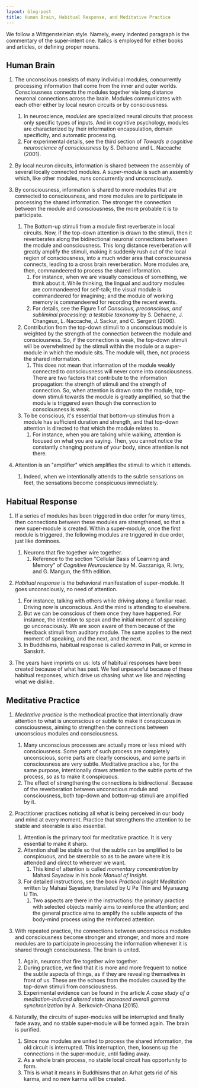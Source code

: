 ```yaml
---
layout: blog-post
title: Human Brain, Habitual Response, and Meditative Practice
---
```


We follow a Wittgensteinian style. Namely, every indented paragraph is the commentary of the super-intent one. Italics is employed for either books and articles, or defining proper nouns.

## Human Brain

1. The unconscious consists of many individual modules, concurrently processing information that come from the inner and outer worlds. Consciousness connects the modules together via long distance neuronal connections across the brain. Modules communicates with each other either by local neuron circuits or by consciousness.
    1. In neuroscience, _modules_ are specialized neural circuits that process only specific types of inputs. And in cognitive psychology, modules are characterized by their information encapsulation, domain specificity, and automatic processing.
    1. For experimental details, see the third section of _Towards a cognitive neuroscience of consciousness_ by S. Dehaene and L. Naccache (2001).

1. By local neuron circuits, information is shared between the assembly of several locally connected modules. A _super-module_ is such an assembly which, like other modules, runs concurrently and unconsciously.

1. By consciousness, information is shared to more modules that are connected to consciousness, and more modules are to participate in processing the shared information. The stronger the connection between the module and consciousness, the more probable it is to participate.
    1. The Bottom-up stimuli from a module first reverberate in local circuits. Now, if the top-down attention is drawn to the stimuli, then it reverberates along the bidirectional neuronal connections between the module and consciousness. This long distance reverberation will greatly amplify the stimuli, making it suddenly rush out of the local region of consciousness, into a much wider area that consciousness connects, leading to a cross brain reverberation. More modules are, then, commandeered to process the shared information.
        1. For instance, when we are visually conscious of something, we think about it. While thinking, the lingual and auditory modules are commandeered for self-talk; the visual module is commandeered for imagining; and the module of working memory is commandeered for recording the recent events.
        1. For details, see the Figure 1 of _Conscious, preconscious, and subliminal processing: a testable taxonomy_ by S. Dehaene, J. Changeux, L. Naccache, J. Sackur, and C. Sergent (2006).
    1. Contribution from the top-down stimuli to a unconscious module is weighted by the strength of the connection between the module and consciousness. So, if the connection is weak, the top-down stimuli will be overwhelmed by the stimuli within the module or a super-module in which the module sits. The module will, then, not process the shared information.
        1. This does not mean that information of the module weakly connected to consciousness will never come into consciousness. There are two factors that contribute to the information propagation: the strength of stimuli and the strength of connection. So, when attention is drawn onto the module, top-down stimuli towards the module is greatly amplified, so that the module is triggered even though the connection to consciousness is weak.
    1. To be conscious, it's essential that bottom-up stimulus from a module has sufficient duration and strength, and that top-down attention is directed to that which the module relates to.
        1. For instance, when you are talking while walking, attention is focused on what you are saying. Then, you cannot notice the constantly changing posture of your body, since attention is not there.

1. Attention is an "amplifier" which amplifies the stimuli to which it attends.
    1. Indeed, when we intentionally attends to the subtle sensations on feet, the sensations become conspicuous immediately.

## Habitual Response

1. If a series of modules has been triggered in due order for many times, then connections between these modules are strengthened, so that a new super-module is created. Within a super-module, once the first module is triggered, the following modules are triggered in due order, just like dominoes.
    1. Neurons that fire together wire together.
        1. Reference to the section "Cellular Basis of Learning and Memory" of _Cognitive Neuroscience_ by M. Gazzaniga, R. Ivry, and G. Mangun, the fifth edition.

1. _Habitual response_ is the behavioral manifestation of super-module. It goes unconsciously, no need of attention.
    1. For instance, talking with others while driving along a familiar road. Driving now is unconscious. And the mind is attending to elsewhere.
    1. But we can be conscious of them once they have happened. For instance, the intention to speak and the initial moment of speaking go unconsciously. We are soon aware of them because of the feedback stimuli from auditory module. The same applies to the next moment of speaking, and the next, and the next.
    1. In Buddhisms, habitual response is called _kamma_ in Pali, or _karma_ in Sanskrit.

1. The years have imprints on us: lots of habitual responses have been created because of what has past. We feel unpeaceful because of these habitual responses, which drive us chasing what we like and rejecting what we dislike.

## Meditative Practice

1. _Meditative practice_ is the methodical practice that intentionally draw attention to what is unconscious or subtle to make it conspicuous in consciousness, aiming to strengthen the connections between unconscious modules and consciousness.
    1. Many unconscious processes are actually more or less mixed with consciousness. Some parts of such process are completely unconscious, some parts are clearly conscious, and some parts in consciousness are very subtle. Meditative practice also, for the same purpose, intentionally draws attention to the subtle parts of the process, so as to make it conspicuous.
    1. The effect of strengthening the connections is bidirectional. Because of the reverberation between unconscious module and consciousness, both top-down and bottom-up stimuli are amplified by it.

1. Practitioner practices noticing all what is being perceived in our body and mind at every moment. Practice that strengthens the attention to be stable and steerable is also essential.
    1. Attention is the primary tool for meditative practice. It is very essential to make it sharp.
    1. Attention shall be stable so that the subtle can be amplified to be conspicuous, and be steerable so as to be aware where it is attended and direct to wherever we want.
        1. This kind of attention is called _momentary concentration_ by Mahasi Sayadaw in his book _Manual of Insight_.
    1. For detailed instructions, see the book _Practical Insight Meditation_ written by Mahasi Sayadaw, translated by U Pe Thin and Myanaung U Tin.
        1. Two aspects are there in the instructions: the primary practice with selected objects mainly aims to reinforce the attention; and the general practice aims to amplify the subtle aspects of the body-mind process using the reinforced attention.

1. With repeated practice, the connections between unconscious modules and consciousness become stronger and stronger, and more and more modules are to participate in processing the information whenever it is shared through consciousness. The brain is united.
    1. Again, neurons that fire together wire together.
    1. During practice, we find that it is more and more frequent to notice the subtle aspects of things, as if they are revealing themselves in front of us. These are the echoes from the modules caused by the top-down stimuli from consciousness.
    1. Experimental evidence can be found in the article _A case study of a meditation-induced altered state: increased overall gamma synchronization_ by A. Berkovich-Ohana (2015).

1. Naturally, the circuits of super-modules will be interrupted and finally fade away, and no stable super-module will be formed again. The brain is purified.
    1. Since now modules are united to process the shared information, the old circuit is interrupted. This interruption, then, loosens up the connections in the super-module, until fading away.
    1. As a whole brain process, no stable local circuit has opportunity to form.
    1. This is what it means in Buddhisms that an Arhat gets rid of his karma, and no new karma will be created.
